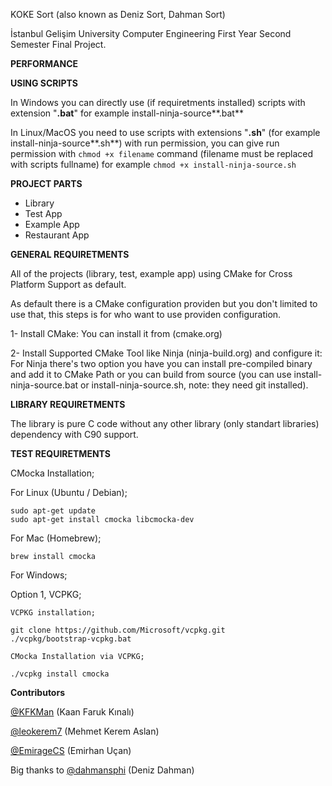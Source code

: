 KOKE Sort (also known as Deniz Sort, Dahman Sort)

İstanbul Gelişim University Computer Engineering First Year Second Semester Final Project.

**PERFORMANCE**

**USING SCRIPTS**

In Windows you can directly use (if requiretments installed) scripts with extension "**.bat**" for example install-ninja-source**.bat**

In Linux/MacOS you need to use scripts with extensions "**.sh**" (for example install-ninja-source**.sh**) with run permission, you can give run permission with `chmod +x filename` command (filename must be replaced with scripts fullname) for example `chmod +x install-ninja-source.sh`

**PROJECT PARTS**

* Library
* Test App
* Example App
* Restaurant App

**GENERAL REQUIRETMENTS**

All of the projects (library, test, example app) using CMake for Cross Platform Support as default.

As default there is a CMake configuration providen but you don't limited to use that, this steps is for who want to use providen configuration.

1- Install CMake: You can install it from (cmake.org)

2- Install Supported CMake Tool like Ninja (ninja-build.org) and configure it: For Ninja there's two option you have you can install pre-compiled binary and add it to CMake Path or you can build from source (you can use install-ninja-source.bat or install-ninja-source.sh, note: they need git installed).

**LIBRARY REQUIRETMENTS**

The library is pure C code without any other library (only standart libraries) dependency with C90 support.

**TEST REQUIRETMENTS**

CMocka Installation;

For Linux (Ubuntu / Debian);

```shell
sudo apt-get update
sudo apt-get install cmocka libcmocka-dev
```

For Mac (Homebrew);

```shell
brew install cmocka
```

For Windows;

Option 1, VCPKG;

    VCPKG installation;

```shell
git clone https://github.com/Microsoft/vcpkg.git
./vcpkg/bootstrap-vcpkg.bat

```

    CMocka Installation via VCPKG;

```
./vcpkg install cmocka

```

**Contributors**

[@KFKMan](https://github.com/KFKMan) (Kaan Faruk Kınalı)

[@leokerem7](https://github.com/leokerem7) (Mehmet Kerem Aslan)

[@EmirageCS](https://github.com/EmirageCS) (Emirhan Uçan)

Big thanks to [@dahmansphi](https://github.com/dahmansphi) (Deniz Dahman)
